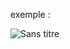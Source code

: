 exemple : 

![Sans titre](https://github.com/fk-crafter/html-css-js-animation/assets/127132293/745826da-de4f-4033-bd37-42757b3b113e)
